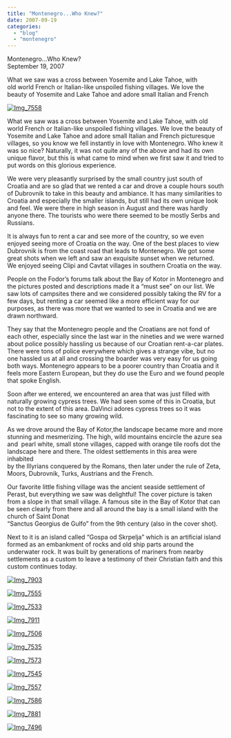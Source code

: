 ```yaml
---
title: "Montenegro...Who Knew?"
date: 2007-09-19
categories: 
  - "blog"
  - "montenegro"
---
```


Montenegro...Who Knew?  
September 19, 2007

What we saw was a cross between Yosemite and Lake Tahoe, with  
old world French or Italian-like unspoiled fishing villages. We love the  
beauty of Yosemite and Lake Tahoe and adore small Italian and French

<!--more-->

[![Img_7558](https://pub-ac94b3f306b24c0dba4238943c97f2e1.r2.dev/soultravelers3/images/2008/02/26/img_7558.png "Img_7558")](https://pub-ac94b3f306b24c0dba4238943c97f2e1.r2.dev/photos/uncategorized/2008/02/26/img_7558.png)

What we saw was a cross between Yosemite and Lake Tahoe, with old world French or Italian-like unspoiled fishing villages. We love the beauty of Yosemite and Lake Tahoe and adore small Italian and French picturesque villages, so you know we fell instantly in love with Montenegro. Who knew it was so nice? Naturally, it was not quite any of the above and had its own unique flavor, but this is what came to mind when we first saw it and tried to put words on this glorious experience.

We were very pleasantly surprised by the small country just south of Croatia and are so glad that we rented a car and drove a couple hours south of Dubrovnik to take in this beauty and ambiance. It has many similarities to Croatia and especially the smaller islands, but still had its own unique look and feel. We were there in high season in August and there was hardly anyone there. The tourists who were there seemed to be mostly Serbs and Russians.

It is always fun to rent a car and see more of the country, so we even enjoyed seeing more of Croatia on the way. One of the best places to view Dubrovnik is from the coast road that leads to Montenegro. We got some great shots when we left and saw an exquisite sunset when we returned. We enjoyed seeing Clipi and Cavtat villages in southern Croatia on the way.

People on the Fodor’s forums talk about the Bay of Kotor in Montenegro and the pictures posted and descriptions made it a “must see” on our list. We saw lots of campsites there and we considered possibly taking the RV for a few days, but renting a car seemed like a more efficient way for our purposes, as there was more that we wanted to see in Croatia and we are drawn northward.

They say that the Montenegro people and the Croatians are not fond of each other, especially since the last war in the nineties and we were warned about police possibly hassling us because of our Croatian rent-a-car plates. There were tons of police everywhere which gives a strange vibe, but no one hassled us at all and crossing the boarder was very easy for us going both ways. Montenegro appears to be a poorer country than Croatia and it feels more Eastern European, but they do use the Euro and we found people that spoke English.

Soon after we entered, we encountered an area that was just filled with naturally growing cypress trees. We had seen some of this in Croatia, but not to the extent of this area. DaVinci adores cypress trees so it was fascinating to see so many growing wild.

As we drove around the Bay of Kotor,the landscape became more and more stunning and mesmerizing. The high, wild mountains encircle the azure sea and  pearl white, small stone villages, capped with orange tile roofs dot the landscape here and there. The oldest settlements in this area were inhabited  
by the Illyrians conquered by the Romans, then later under the rule of Zeta, Moors, Dubrovnik, Turks, Austrians and the French.

Our favorite little fishing village was the ancient seaside settlement of Perast, but everything we saw was delightful! The cover picture is taken from a slope in that small village. A famous site in the Bay of Kotor that can be seen clearly from there and all around the bay is a small island with the church of Saint Donat  
“Sanctus Georgius de Gulfo” from the 9th century (also in the cover shot).

Next to it is an island called “Gospa od Skrpelja” which is an artificial island formed as an embankment of rocks and old ship parts around the underwater rock. It was built by generations of mariners from nearby settlements as a custom to leave a testimony of their Christian faith and this custom continues today.

[![Img_7903](https://pub-ac94b3f306b24c0dba4238943c97f2e1.r2.dev/soultravelers3/images/2008/02/26/img_7903.png "Img_7903")](https://pub-ac94b3f306b24c0dba4238943c97f2e1.r2.dev/photos/uncategorized/2008/02/26/img_7903.png)

[![Img_7555](https://pub-ac94b3f306b24c0dba4238943c97f2e1.r2.dev/soultravelers3/images/2008/02/26/img_7555.png "Img_7555")](https://pub-ac94b3f306b24c0dba4238943c97f2e1.r2.dev/photos/uncategorized/2008/02/26/img_7555.png)

[![Img_7533](https://pub-ac94b3f306b24c0dba4238943c97f2e1.r2.dev/soultravelers3/images/2008/02/26/img_7533.png "Img_7533")](https://pub-ac94b3f306b24c0dba4238943c97f2e1.r2.dev/photos/uncategorized/2008/02/26/img_7533.png)

[![Img_7911](https://pub-ac94b3f306b24c0dba4238943c97f2e1.r2.dev/soultravelers3/images/2008/02/26/img_7911.png "Img_7911")](https://pub-ac94b3f306b24c0dba4238943c97f2e1.r2.dev/photos/uncategorized/2008/02/26/img_7911.png)

[![Img_7506](https://pub-ac94b3f306b24c0dba4238943c97f2e1.r2.dev/soultravelers3/images/2008/02/26/img_7506.png "Img_7506")](https://pub-ac94b3f306b24c0dba4238943c97f2e1.r2.dev/photos/uncategorized/2008/02/26/img_7506.png)

[![Img_7535](https://pub-ac94b3f306b24c0dba4238943c97f2e1.r2.dev/soultravelers3/images/2008/02/26/img_7535.png "Img_7535")](https://pub-ac94b3f306b24c0dba4238943c97f2e1.r2.dev/photos/uncategorized/2008/02/26/img_7535.png)

[![Img_7573](https://pub-ac94b3f306b24c0dba4238943c97f2e1.r2.dev/soultravelers3/images/2008/02/26/img_7573.png "Img_7573")](https://pub-ac94b3f306b24c0dba4238943c97f2e1.r2.dev/photos/uncategorized/2008/02/26/img_7573.png)

[![Img_7545](https://pub-ac94b3f306b24c0dba4238943c97f2e1.r2.dev/soultravelers3/images/2008/02/26/img_7545.png "Img_7545")](https://pub-ac94b3f306b24c0dba4238943c97f2e1.r2.dev/photos/uncategorized/2008/02/26/img_7545.png)

[![Img_7557](https://pub-ac94b3f306b24c0dba4238943c97f2e1.r2.dev/soultravelers3/images/2008/02/26/img_7557.png "Img_7557")](https://pub-ac94b3f306b24c0dba4238943c97f2e1.r2.dev/photos/uncategorized/2008/02/26/img_7557.png)

[![Img_7586](https://pub-ac94b3f306b24c0dba4238943c97f2e1.r2.dev/soultravelers3/images/2008/02/26/img_7586.png "Img_7586")](https://pub-ac94b3f306b24c0dba4238943c97f2e1.r2.dev/photos/uncategorized/2008/02/26/img_7586.png)

[![Img_7881](https://pub-ac94b3f306b24c0dba4238943c97f2e1.r2.dev/soultravelers3/images/2008/02/26/img_7881.png "Img_7881")](https://pub-ac94b3f306b24c0dba4238943c97f2e1.r2.dev/photos/uncategorized/2008/02/26/img_7881.png)

[![Img_7496](https://pub-ac94b3f306b24c0dba4238943c97f2e1.r2.dev/soultravelers3/images/2008/02/26/img_7496.png "Img_7496")](https://pub-ac94b3f306b24c0dba4238943c97f2e1.r2.dev/photos/uncategorized/2008/02/26/img_7496.png)
